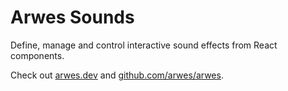 # Arwes Sounds

Define, manage and control interactive sound effects from React components.

Check out [arwes.dev](https://arwes.dev) and [github.com/arwes/arwes](https://github.com/arwes/arwes).
